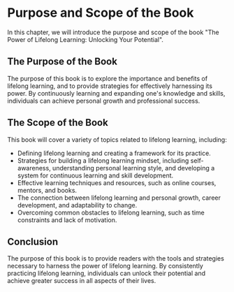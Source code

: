 Purpose and Scope of the Book
======================================================

In this chapter, we will introduce the purpose and scope of the book "The Power of Lifelong Learning: Unlocking Your Potential".

The Purpose of the Book
-----------------------

The purpose of this book is to explore the importance and benefits of lifelong learning, and to provide strategies for effectively harnessing its power. By continuously learning and expanding one's knowledge and skills, individuals can achieve personal growth and professional success.

The Scope of the Book
---------------------

This book will cover a variety of topics related to lifelong learning, including:

* Defining lifelong learning and creating a framework for its practice.
* Strategies for building a lifelong learning mindset, including self-awareness, understanding personal learning style, and developing a system for continuous learning and skill development.
* Effective learning techniques and resources, such as online courses, mentors, and books.
* The connection between lifelong learning and personal growth, career development, and adaptability to change.
* Overcoming common obstacles to lifelong learning, such as time constraints and lack of motivation.

Conclusion
----------

The purpose of this book is to provide readers with the tools and strategies necessary to harness the power of lifelong learning. By consistently practicing lifelong learning, individuals can unlock their potential and achieve greater success in all aspects of their lives.
